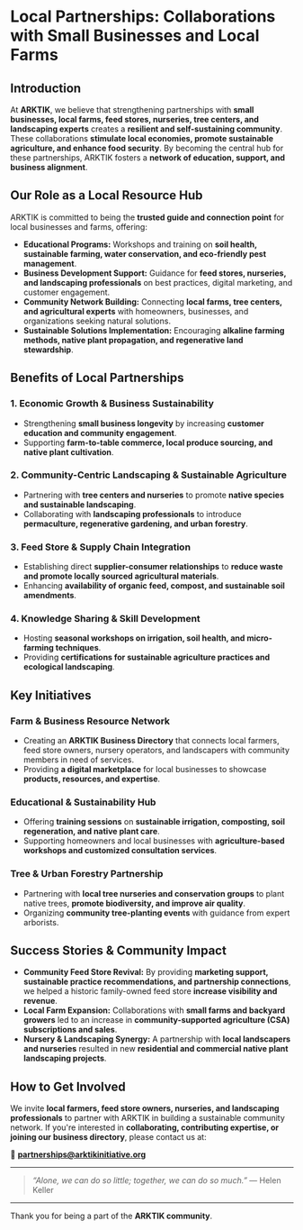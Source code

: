 # **Local Partnerships: Collaborations with Small Businesses and Local Farms**

## **Introduction**
At **ARKTIK**, we believe that strengthening partnerships with **small businesses, local farms, feed stores, nurseries, tree centers, and landscaping experts** creates a **resilient and self-sustaining community**. These collaborations **stimulate local economies, promote sustainable agriculture, and enhance food security**. By becoming the central hub for these partnerships, ARKTIK fosters a **network of education, support, and business alignment**.

## **Our Role as a Local Resource Hub**
ARKTIK is committed to being the **trusted guide and connection point** for local businesses and farms, offering:

- **Educational Programs:** Workshops and training on **soil health, sustainable farming, water conservation, and eco-friendly pest management**.
- **Business Development Support:** Guidance for **feed stores, nurseries, and landscaping professionals** on best practices, digital marketing, and customer engagement.
- **Community Network Building:** Connecting **local farms, tree centers, and agricultural experts** with homeowners, businesses, and organizations seeking natural solutions.
- **Sustainable Solutions Implementation:** Encouraging **alkaline farming methods, native plant propagation, and regenerative land stewardship**.

## **Benefits of Local Partnerships**

### **1. Economic Growth & Business Sustainability**
- Strengthening **small business longevity** by increasing **customer education and community engagement**.
- Supporting **farm-to-table commerce, local produce sourcing, and native plant cultivation**.

### **2. Community-Centric Landscaping & Sustainable Agriculture**
- Partnering with **tree centers and nurseries** to promote **native species and sustainable landscaping**.
- Collaborating with **landscaping professionals** to introduce **permaculture, regenerative gardening, and urban forestry**.

### **3. Feed Store & Supply Chain Integration**
- Establishing direct **supplier-consumer relationships** to **reduce waste and promote locally sourced agricultural materials**.
- Enhancing **availability of organic feed, compost, and sustainable soil amendments**.

### **4. Knowledge Sharing & Skill Development**
- Hosting **seasonal workshops on irrigation, soil health, and micro-farming techniques**.
- Providing **certifications for sustainable agriculture practices and ecological landscaping**.

## **Key Initiatives**

### **Farm & Business Resource Network**
- Creating an **ARKTIK Business Directory** that connects local farmers, feed store owners, nursery operators, and landscapers with community members in need of services.
- Providing **a digital marketplace** for local businesses to showcase **products, resources, and expertise**.

### **Educational & Sustainability Hub**
- Offering **training sessions** on **sustainable irrigation, composting, soil regeneration, and native plant care**.
- Supporting homeowners and local businesses with **agriculture-based workshops and customized consultation services**.

### **Tree & Urban Forestry Partnership**
- Partnering with **local tree nurseries and conservation groups** to plant native trees, **promote biodiversity, and improve air quality**.
- Organizing **community tree-planting events** with guidance from expert arborists.

## **Success Stories & Community Impact**
- **Community Feed Store Revival:** By providing **marketing support, sustainable practice recommendations, and partnership connections**, we helped a historic family-owned feed store **increase visibility and revenue**.
- **Local Farm Expansion:** Collaborations with **small farms and backyard growers** led to an increase in **community-supported agriculture (CSA) subscriptions and sales**.
- **Nursery & Landscaping Synergy:** A partnership with **local landscapers and nurseries** resulted in new **residential and commercial native plant landscaping projects**.

## **How to Get Involved**
We invite **local farmers, feed store owners, nurseries, and landscaping professionals** to partner with ARKTIK in building a sustainable community network. If you're interested in **collaborating, contributing expertise, or joining our business directory**, please contact us at:

📩 **[partnerships@arktikinitiative.org](mailto:partnerships@arktikinitiative.org)**

---

> *“Alone, we can do so little; together, we can do so much.”* — Helen Keller

---

Thank you for being a part of the **ARKTIK community**.

